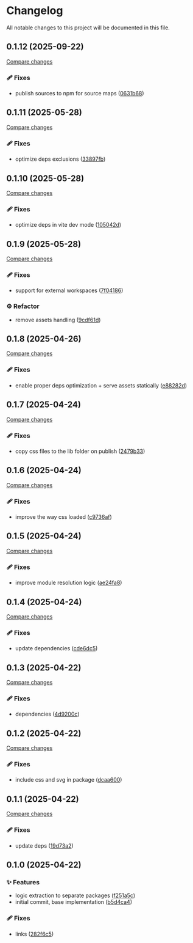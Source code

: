<!-- header -->
# Changelog

All notable changes to this project will be documented in this file.

<!-- version:0.1.12 -->
## 0.1.12 (2025-09-22)

[Compare changes](https://github.com/Wroud/foundation/compare/vite-plugin-playground-v0.1.11...vite-plugin-playground-v0.1.12)

<!-- changelog -->
### 🩹 Fixes

- publish sources to npm for source maps ([0631b68](https://github.com/Wroud/foundation/commit/0631b68))

<!-- version:0.1.11 -->
## 0.1.11 (2025-05-28)

[Compare changes](https://github.com/Wroud/foundation/compare/vite-plugin-playground-v0.1.10...vite-plugin-playground-v0.1.11)

<!-- changelog -->
### 🩹 Fixes

- optimize deps exclusions ([33897fb](https://github.com/Wroud/foundation/commit/33897fb))

<!-- version:0.1.10 -->
## 0.1.10 (2025-05-28)

[Compare changes](https://github.com/Wroud/foundation/compare/vite-plugin-playground-v0.1.9...vite-plugin-playground-v0.1.10)

<!-- changelog -->
### 🩹 Fixes

- optimize deps in vite dev mode ([105042d](https://github.com/Wroud/foundation/commit/105042d))

<!-- version:0.1.9 -->
## 0.1.9 (2025-05-28)

[Compare changes](https://github.com/Wroud/foundation/compare/vite-plugin-playground-v0.1.8...vite-plugin-playground-v0.1.9)

<!-- changelog -->
### 🩹 Fixes

- support for external workspaces ([7f04186](https://github.com/Wroud/foundation/commit/7f04186))

### ⚙️  Refactor

- remove assets handling ([9cdf61d](https://github.com/Wroud/foundation/commit/9cdf61d))

<!-- version:0.1.8 -->
## 0.1.8 (2025-04-26)

[Compare changes](https://github.com/Wroud/foundation/compare/vite-plugin-playground-v0.1.7...vite-plugin-playground-v0.1.8)

<!-- changelog -->
### 🩹 Fixes

- enable proper deps optimization + serve assets statically ([e88282d](https://github.com/Wroud/foundation/commit/e88282d))

<!-- version:0.1.7 -->
## 0.1.7 (2025-04-24)

[Compare changes](https://github.com/Wroud/foundation/compare/vite-plugin-playground-v0.1.6...vite-plugin-playground-v0.1.7)

<!-- changelog -->
### 🩹 Fixes

- copy css files to the lib folder on publish ([2479b33](https://github.com/Wroud/foundation/commit/2479b33))

<!-- version:0.1.6 -->
## 0.1.6 (2025-04-24)

[Compare changes](https://github.com/Wroud/foundation/compare/vite-plugin-playground-v0.1.5...vite-plugin-playground-v0.1.6)

<!-- changelog -->
### 🩹 Fixes

- improve the way css loaded ([c9736af](https://github.com/Wroud/foundation/commit/c9736af))

<!-- version:0.1.5 -->
## 0.1.5 (2025-04-24)

[Compare changes](https://github.com/Wroud/foundation/compare/vite-plugin-playground-v0.1.4...vite-plugin-playground-v0.1.5)

<!-- changelog -->
### 🩹 Fixes

- improve module resolution logic ([ae24fa8](https://github.com/Wroud/foundation/commit/ae24fa8))

<!-- version:0.1.4 -->
## 0.1.4 (2025-04-24)

[Compare changes](https://github.com/Wroud/foundation/compare/vite-plugin-playground-v0.1.3...vite-plugin-playground-v0.1.4)

<!-- changelog -->
### 🩹 Fixes

- update dependencies ([cde6dc5](https://github.com/Wroud/foundation/commit/cde6dc5))

<!-- version:0.1.3 -->
## 0.1.3 (2025-04-22)

[Compare changes](https://github.com/Wroud/foundation/compare/vite-plugin-playground-v0.1.2...vite-plugin-playground-v0.1.3)

<!-- changelog -->
### 🩹 Fixes

- dependencies ([4d9200c](https://github.com/Wroud/foundation/commit/4d9200c))

<!-- version:0.1.2 -->
## 0.1.2 (2025-04-22)

[Compare changes](https://github.com/Wroud/foundation/compare/vite-plugin-playground-v0.1.1...vite-plugin-playground-v0.1.2)

<!-- changelog -->
### 🩹 Fixes

- include css and svg in package ([dcaa600](https://github.com/Wroud/foundation/commit/dcaa600))

<!-- version:0.1.1 -->
## 0.1.1 (2025-04-22)

[Compare changes](https://github.com/Wroud/foundation/compare/vite-plugin-playground-v0.1.0...vite-plugin-playground-v0.1.1)

<!-- changelog -->
### 🩹 Fixes

- update deps ([19d73a2](https://github.com/Wroud/foundation/commit/19d73a2))

<!-- version:0.1.0 -->
## 0.1.0 (2025-04-22)

<!-- changelog -->
### ✨ Features

- logic extraction to separate packages ([f251a5c](https://github.com/Wroud/foundation/commit/f251a5c))
- initial commit, base implementation ([b5d4ca4](https://github.com/Wroud/foundation/commit/b5d4ca4))

### 🩹 Fixes

- links ([282f6c5](https://github.com/Wroud/foundation/commit/282f6c5))

